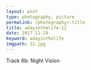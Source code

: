 ```yaml
---
layout: post
type: photography, picture
permalink: /photography/:title
title: adayinthelife-12
date: 2017-11-29
keyword: adayinthelife
imgpath: 12.jpg
---
```


Track 6b: Night Vision
